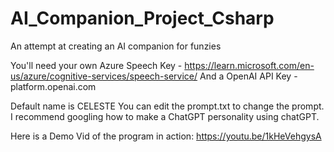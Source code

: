 # AI_Companion_Project_Csharp
An attempt at creating an AI companion for funzies

You'll need your own Azure Speech Key - https://learn.microsoft.com/en-us/azure/cognitive-services/speech-service/
And a OpenAI API Key - platform.openai.com

Default name is CELESTE
You can edit the prompt.txt to change the prompt. I recommend googling how to make a ChatGPT personality using chatGPT.

Here is a Demo Vid of the program in action: https://youtu.be/1kHeVehgysA
